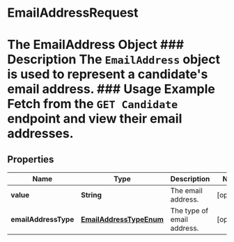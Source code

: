 

# EmailAddressRequest

# The EmailAddress Object ### Description The `EmailAddress` object is used to represent a candidate's email address.  ### Usage Example Fetch from the `GET Candidate` endpoint and view their email addresses.

## Properties

Name | Type | Description | Notes
------------ | ------------- | ------------- | -------------
**value** | **String** | The email address. |  [optional]
**emailAddressType** | [**EmailAddressTypeEnum**](EmailAddressTypeEnum.md) | The type of email address. |  [optional]



